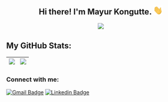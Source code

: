 <h2 align="center"> Hi there! I'm Mayur Kongutte. <img src="https://github.com/Mayur2506/Mayur2506/blob/main/Hi.gif" width="25"></h2>
<p align="center">
  <a href="https://github.com/DenverCoder1/readme-typing-svg"><img src="https://readme-typing-svg.herokuapp.com?lines=Computer+Engineering+Undergrad;Full+Stack+Web+Developer;Open%20Source%20contributor&center=true&width=500&height=50"></a>
</p>

<!--
**Mayur2506/Mayur2506** is a ✨ _special_ ✨ repository because its `README.md` (this file) appears on your GitHub profile.

Here are some ideas to get you started:

- 🔭 I’m currently working on ...
- 🌱 I’m currently learning ...
- 👯 I’m looking to collaborate on ...
- 🤔 I’m looking for help with ...
- 💬 Ask me about ...
- 📫 How to reach me: ...
- 😄 Pronouns: ...
- ⚡ Fun fact: ...
-->




## My GitHub Stats:

<img src="https://github-readme-stats.vercel.app/api?username=Mayur2506&show_icons=true&theme=tokyonight"/>|<img src="https://github-readme-stats.vercel.app/api/top-langs/?username=Mayur2506&layout=compact"/>|
|---|---|

### Connect with me:
<!-- style=flat-square& -->
[![Gmail Badge](https://img.shields.io/badge/-Mayur-D14836?logo=Gmail&logoColor=white&link=mailto:mayur.kongutte2002@gmail.com)](mailto:mayur.kongutte2002@gmail.com)
[![Linkedin Badge](https://img.shields.io/badge/-Mayur%20Kongutte-blue?logo=Linkedin&logoColor=white&link=)](https://in.linkedin.com/in/mayur-kongutte-6850511ba)


